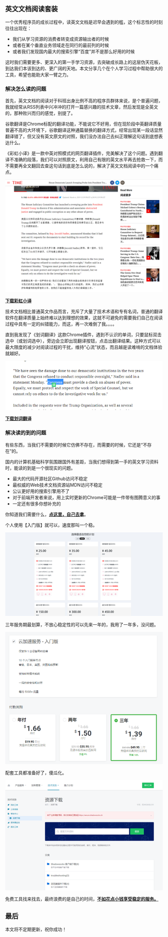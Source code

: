 
## 英文文档阅读套装

一个优秀程序员的成长过程中，读英文文档是迟早会遇到的槛，这个标志性的时刻往往出现在：

- 我们从学习资源的消费者转变成资源输出者的时候
- 或者在某个垂直业务领域走在同行的最前列的时候
- 或者我们发现国内最大的搜索引擎“百度”并不是那么好用的时候

这时我们需要更多、更深入的第一手学习资源，去突破成长路上的这层伪天花板，到达我们本该到达的、更广阔的天地。本文分享几个在个人学习过程中帮助很大的工具，希望也能助大家一臂之力。

### 解决怎么读的问题

首先，英文文档的阅读对于科班出身比例不高的程序员群体来说，是个普遍问题，我就经常从RSS列表中兴冲冲的打开一篇感兴趣的技术文章，然后发现是全英文的，那种败兴而归的感觉，别提了。

谷歌翻译是Chrome标配的翻译功能，不能说它不好用，但在现阶段中英翻译质量普遍不高的大环境下，谷歌翻译这种通篇替换的翻译方式，经常出现某一段话显然翻译错了，但又没有英文原文的对照，我们没办法自己去纠正理解这句话到底想表达什么。

《彩虹小译》是一款中英对照模式的网页翻译插件，完美解决了这个问题。遇到翻译不准确的段落，我们可以对照原文，利用自己有限的英文水平再去抢救一下，而不需要再全文翻回去查这句话到底是怎么说的，解决了英文文档阅读中的一个痛点。

![caiyunxiaoyi](img/caiyunxiaoyi.png)

[**下载彩虹小译**](https://chrome.google.com/webstore/detail/lingocloud-interpreter/jmpepeebcbihafjjadogphmbgiffiajh?utm_source=chrome-ntp-icon)

技术文档相比普通英文作品而言，充斥了大量了技术术语和专有名词，普通的翻译软件在翻译质量上始终难以达到理想的效果，这就不可避免的需要我们自己在阅读过程中具有一定的纠错能力，而这，再一次难倒了我。。。。

直到我发现了《划词翻译》这款Chrome插件，遇到不认识的单词，只要鼠标双击选中（或划词选中），旁边会立即出现翻译按钮，点击出翻译结果。这种方式可以最大限度的减少对阅读过程的干扰，维持“心流”状态，而且越是读难啃的文档体验就越好。

![huacifanyi](img/huacifanyi.png)

[**下载划词翻译**](https://github.com/Selection-Translator/crx-selection-translate)

### 解决读的到的问题

有些东西，当我们不需要的时候它仿佛不存在，而需要的时候，它还是“不存在”的。

国内的计算机基础科学氛围跟国外有差距，当我们想得到第一手的英文学习资料时，能读的到是一个很现实的问题。

- 最大的代码开源社区Github访问不稳定
- 最权威的Web技术文档资源站MDN访问不稳定
- 公认更好用的搜索引擎用不了
- 对于前端开发者来说，用上实时更新的Chrome可能是一件带有图腾意义的事
- 一定还有很多你想补充的

你知道我们需要什么，[**点这里，自己去拿**](https://order.shadowsocks.se/aff.php?aff=19825)。

个人使用【入门版】就可以，速度那叫一个稳。

![tools-1](img/tools-1.png)

三年服务期最划算，不放心稳定性的可以先来一年的，我用了一年多，没问题。

![tools-2](img/tools-2.png)

配套工具都准备好了，傻瓜化。

![tools-3](img/tools-3.png)

免费工具找来找去，最终浪费的是自己的时间，[**不如花点小钱享受稳定的服务。**](https://order.shadowsocks.se/aff.php?aff=19825)

## 最后

本文将不定期更新，祝你成功！